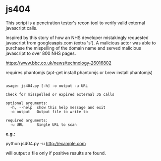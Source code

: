 # js404

This script is a penetration tester's recon tool to verify valid external javascript calls.

Inspired by this story of how an NHS developer mistakingly requested javascript from googlea**s**pis.com (extra 's'). A malicious actor was able to purchase the mispelling of the domain name and served malicious javascript to over 800 NHS pages.

https://www.bbc.co.uk/news/technology-26016802


requires phantomjs (apt-get install phantomjs or brew install phantomjs)

```

usage: js404.py [-h] -o output -u URL

Check for misspelled or expired external JS calls

optional arguments:
  -h, --help  show this help message and exit
  -o output   Output file to write to

required arguments:
  -u URL      Single URL to scan
 ``` 
  
  
 __e.g.:__
 
 python js404.py -u http://example.com
 
 will output a file only if positive results are found.
